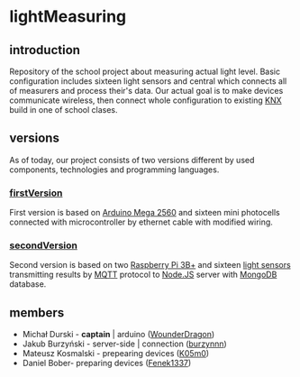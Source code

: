 # lightMeasuring
## introduction
  Repository of the school project about measuring actual light level. Basic configuration includes sixteen light sensors and central which connects all of measurers and process their's data. Our actual goal is to make devices communicate wireless, then connect whole configuration to existing [KNX](https://www.knx.org/knx-en/for-professionals/index.php) build in one of school clases.
## versions
As of today, our project consists of two versions different by used components, technologies and programming languages.
### [firstVersion](https://github.com/burzynnn/lightMeasuring/tree/firstVersion)
  First version is based on [Arduino Mega 2560](https://store.arduino.cc/arduino-mega-2560-rev3) and sixteen mini photocells connected with microcontroller by ethernet cable with modified wiring.
### [secondVersion](https://github.com/burzynnn/lightMeasuring/tree/secondVersion)
  Second version is based on two [Raspberry Pi 3B+](https://www.raspberrypi.org/products/raspberry-pi-3-model-b-plus/) and sixteen [light sensors](https://github.com/claws/BH1750) transmitting results by [MQTT](http://mqtt.org/) protocol to [Node.JS](https://nodejs.org/en/) server with [MongoDB](https://www.mongodb.com/) database.
## members 
- Michał Durski - **captain** | arduino ([WounderDragon](https://github.com/WounderDragon))
- Jakub Burzyński - server-side | connection ([burzynnn](https://github.com/burzynnn))
- Mateusz Kosmalski - prepearing devices ([K05m0](https://github.com/K05m0))
- Daniel Bober- preparing devices ([Fenek1337](https://github.com/Fenek1337))
